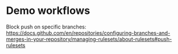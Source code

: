 # Demo workflows

Block push on specific branches: https://docs.github.com/en/repositories/configuring-branches-and-merges-in-your-repository/managing-rulesets/about-rulesets#push-rulesets
